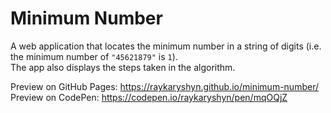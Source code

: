 # Minimum Number

A web application that locates the minimum number in a string of digits (i.e. the minimum number of `"45621879"` is `1`).<br/>
The app also displays the steps taken in the algorithm.

Preview on GitHub Pages:   <https://raykaryshyn.github.io/minimum-number/><br/>
Preview on CodePen:  <https://codepen.io/raykaryshyn/pen/mqOQjZ>
